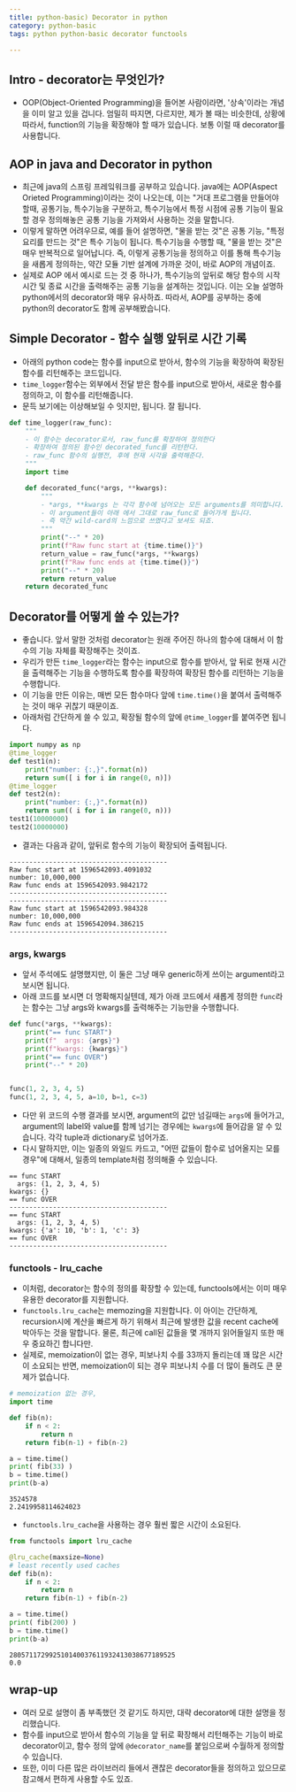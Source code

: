 ```yaml
---
title: python-basic) Decorator in python
category: python-basic
tags: python python-basic decorator functools

--- 
```


## Intro - decorator는 무엇인가?

- OOP(Object-Oriented Programming)을 들어본 사람이라면, '상속'이라는 개념을 이미 알고 있을 겁니다. 엄밀히 따지면, 다르지만, 제가 볼 때는 비슷한데, 상황에 따라서, function의 기능을 확장해야 할 때가 있습니다. 보통 이럴 때 decorator를 사용합니다.

## AOP in java and Decorator in python

- 최근에 java의 스프링 프레잌워크를 공부하고 있습니다. java에는 AOP(Aspect Orieted Programming)이라는 것이 나오는데, 이는 "거대 프로그램을 만들어야 할때, 공통기능, 특수기능을 구분하고, 특수기능에서 특정 시점에 공통 기능이 필요할 경우 정의해놓은 공통 기능을 가져와서 사용하는 것을 말합니다.
- 이렇게 말하면 어려우므로, 예를 들어 설명하면, "물을 받는 것"은 공통 기능, "특정 요리를 만드는 것"은 특수 기능이 됩니다. 특수기능을 수행할 때, "물을 받는 것"은 매우 반복적으로 일어납니다. 즉, 이렇게 공통기능을 정의하고 이를 통해 특수기능을 새롭게 정의하는, 약간 모듈 기반 설계에 가까운 것이, 바로 AOP의 개념이죠.
- 실제로 AOP 에서 예시로 드는 것 중 하나가, 특수기능의 앞뒤로 해당 함수의 시작 시간 및 종료 시간을 출력해주는 공통 기능을 설계하는 것입니다. 이는 오늘 설명하 python에서의 decorator와 매우 유사하죠. 따라서, AOP를 공부하는 중에 python의 decorator도 함께 공부해봤습니다.

## Simple Decorator - 함수 실행 앞뒤로 시간 기록

- 아래의 python code는 함수를 input으로 받아서, 함수의 기능을 확장하여 확장된 함수를 리턴해주는 코드입니다.
- `time_logger`함수는 외부에서 전달 받은 함수를 input으로 받아서, 새로운 함수를 정의하고, 이 함수를 리턴해줍니다. 
- 문득 보기에는 이상해보일 수 잇지만, 됩니다. 잘 됩니다.

```python
def time_logger(raw_func):
    """
    - 이 함수는 decorator로서, raw_func를 확장하여 정의한다
    - 확장하여 정의된 함수인 decorated_func를 리턴한다.
    - raw_func 함수의 실행전, 후에 현재 시각을 출력해준다.
    """
    import time

    def decorated_func(*args, **kwargs): 
        """
        - *args, **kwargs 는 각각 함수에 넘어오는 모든 arguments를 의미합니다.
        - 이 argument들이 아래 에서 그대로 raw_func로 들어가게 됩니다. 
        - 즉 약간 wild-card의 느낌으로 쓰였다고 보셔도 되죠.
        """
        print("--" * 20)
        print(f"Raw func start at {time.time()}")
        return_value = raw_func(*args, **kwargs)
        print(f"Raw func ends at {time.time()}")
        print("--" * 20)
        return return_value
    return decorated_func
```

## Decorator를 어떻게 쓸 수 있는가?

- 좋습니다. 앞서 말한 것처럼 decorator는 원래 주어진 하나의 함수에 대해서 이 함수의 기능 자체를 확장해주는 것이죠.
- 우리가 만든 `time_logger`라는 함수는 input으로 함수를 받아서, 앞 뒤로 현재 시간을 출력해주는 기능을 수행하도록 함수를 확장하여 확장된 함수를 리턴하는 기능을 수행합니다.
- 이 기능을 만든 이유는, 매번 모든 함수마다 앞에 `time.time()`을 붙여서 출력해주는 것이 매우 귀찮기 때문이죠.
- 아래처럼 간단하게 쓸 수 있고, 확장될 함수의 앞에 `@time_logger`를 붙여주면 됩니다.

```python
import numpy as np
@time_logger
def test1(n):
    print("number: {:,}".format(n))
    return sum([ i for i in range(0, n)])
@time_logger
def test2(n):
    print("number: {:,}".format(n))
    return sum(( i for i in range(0, n)))
test1(10000000)
test2(10000000)
```

- 결과는 다음과 같이, 앞뒤로 함수의 기능이 확장되어 출력됩니다.

```plaintext
----------------------------------------
Raw func start at 1596542093.4091032
number: 10,000,000
Raw func ends at 1596542093.9842172
----------------------------------------
----------------------------------------
Raw func start at 1596542093.984328
number: 10,000,000
Raw func ends at 1596542094.386215
----------------------------------------
```

### args, kwargs

- 앞서 주석에도 설명했지만, 이 둘은 그냥 매우 generic하게 쓰이는 argument라고 보시면 됩니다.
- 아래 코드를 보시면 더 명확해지실텐데, 제가 아래 코드에서 새롭게 정의한 `func`라는 함수는 그냥 args와 kwargs를 출력해주는 기능만을 수행합니다.

```python
def func(*args, **kwargs):
    print("== func START")
    print(f"  args: {args}")
    print(f"kwargs: {kwargs}")
    print("== func OVER")
    print("--" * 20)


func(1, 2, 3, 4, 5) 
func(1, 2, 3, 4, 5, a=10, b=1, c=3)
```

- 다만 위 코드의 수행 결과를 보시면, argument의 값만 넘길때는 `args`에 들어가고, argument의 label와 value를 함께 넘기는 경우에는 `kwargs`에 들어감을 알 수 있습니다. 각각 tuple과 dictionary로 넘어가죠.
- 다시 말하지만, 이는 일종의 와일드 카드고, "어떤 값들이 함수로 넘어올지는 모를 경우"에 대해서, 일종의 template처럼 정의해줄 수 있습니다.

```plaintext
== func START
  args: (1, 2, 3, 4, 5)
kwargs: {}
== func OVER
----------------------------------------
== func START
  args: (1, 2, 3, 4, 5)
kwargs: {'a': 10, 'b': 1, 'c': 3}
== func OVER
----------------------------------------
```

### functools - lru_cache

- 이처럼, decorator는 함수의 정의를 확장할 수 있는데, functools에서는 이미 매우 유용한 decorator를 지원합니다.
- `functools.lru_cache`는 memozing을 지원합니다. 이 아이는 간단하게, recursion시에 계산을 빠르게 하기 위해서 최근에 발생한 값을 recent cache에 박아두는 것을 말합니다. 물론, 최근에 call된 값들을 몇 개까지 읽어들일지 또한 매우 중요하긴 합니다만.
- 실제로, memoization이 없는 경우, 피보나치 수를 33까지 돌리는데 꽤 많은 시간이 소요되는 반면, memoization이 되는 경우 피보나치 수를 더 많이 돌려도 큰 문제가 없습니다.

```python
# memoization 없는 경우, 
import time

def fib(n):
    if n < 2:
        return n
    return fib(n-1) + fib(n-2)

a = time.time()
print( fib(33) )
b = time.time()
print(b-a)
```

```plaintext
3524578
2.2419958114624023
```
   
- `functools.lru_cache`을 사용하는 경우 훨씬 짧은 시간이 소요된다.

```python
from functools import lru_cache

@lru_cache(maxsize=None)
# least recently used caches
def fib(n):
    if n < 2:
        return n
    return fib(n-1) + fib(n-2)

a = time.time()
print( fib(200) )
b = time.time()
print(b-a)
```

```plaintext
280571172992510140037611932413038677189525
0.0
```

## wrap-up

- 여러 모로 설명이 좀 부족했던 것 같기도 하지만, 대략 decorator에 대한 설명을 정리했습니다.
- 함수를 input으로 받아서 함수의 기능을 앞 뒤로 확장해서 리턴해주는 기능이 바로 decorator이고, 함수 정의 앞에 `@decorator_name`를 붙임으로써 수월하게 정의할 수 있습니다.
- 또한, 이미 다른 많은 라이브러리 들에서 괜찮은 decorator들을 정의하고 있으므로 참고해서 편하게 사용할 수도 있죠.
